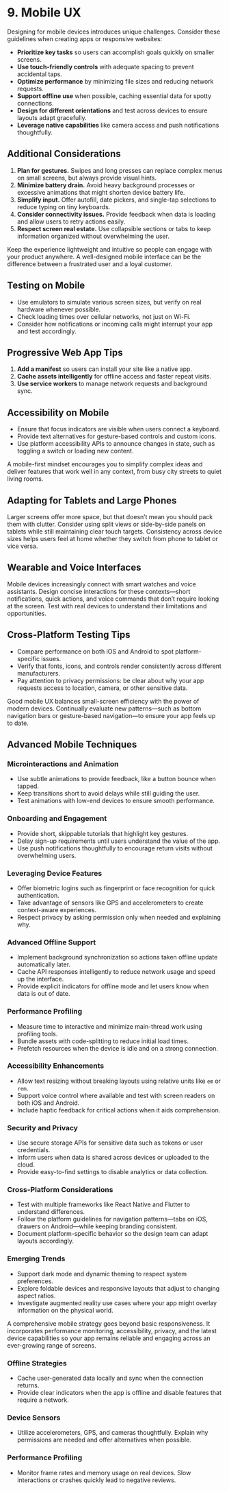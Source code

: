 # 9. Mobile UX

Designing for mobile devices introduces unique challenges. Consider these guidelines when creating apps or responsive websites:

- **Prioritize key tasks** so users can accomplish goals quickly on smaller screens.
- **Use touch-friendly controls** with adequate spacing to prevent accidental taps.
- **Optimize performance** by minimizing file sizes and reducing network requests.
- **Support offline use** when possible, caching essential data for spotty connections.
- **Design for different orientations** and test across devices to ensure layouts adapt gracefully.
- **Leverage native capabilities** like camera access and push notifications thoughtfully.

## Additional Considerations

1. **Plan for gestures.** Swipes and long presses can replace complex menus on small screens, but always provide visual hints.
2. **Minimize battery drain.** Avoid heavy background processes or excessive animations that might shorten device battery life.
3. **Simplify input.** Offer autofill, date pickers, and single-tap selections to reduce typing on tiny keyboards.
4. **Consider connectivity issues.** Provide feedback when data is loading and allow users to retry actions easily.
5. **Respect screen real estate.** Use collapsible sections or tabs to keep information organized without overwhelming the user.

Keep the experience lightweight and intuitive so people can engage with your product anywhere. A well-designed mobile interface can be the difference between a frustrated user and a loyal customer.

## Testing on Mobile

- Use emulators to simulate various screen sizes, but verify on real hardware whenever possible.
- Check loading times over cellular networks, not just on Wi-Fi.
- Consider how notifications or incoming calls might interrupt your app and test accordingly.

## Progressive Web App Tips

1. **Add a manifest** so users can install your site like a native app.
2. **Cache assets intelligently** for offline access and faster repeat visits.
3. **Use service workers** to manage network requests and background sync.

## Accessibility on Mobile

- Ensure that focus indicators are visible when users connect a keyboard.
- Provide text alternatives for gesture-based controls and custom icons.
- Use platform accessibility APIs to announce changes in state, such as toggling a switch or loading new content.

A mobile-first mindset encourages you to simplify complex ideas and deliver features that work well in any context, from busy city streets to quiet living rooms.

## Adapting for Tablets and Large Phones

Larger screens offer more space, but that doesn’t mean you should pack them with clutter. Consider using split views or side-by-side panels on tablets while still maintaining clear touch targets. Consistency across device sizes helps users feel at home whether they switch from phone to tablet or vice versa.

## Wearable and Voice Interfaces

Mobile devices increasingly connect with smart watches and voice assistants. Design concise interactions for these contexts—short notifications, quick actions, and voice commands that don’t require looking at the screen. Test with real devices to understand their limitations and opportunities.

## Cross-Platform Testing Tips

- Compare performance on both iOS and Android to spot platform-specific issues.
- Verify that fonts, icons, and controls render consistently across different manufacturers.
- Pay attention to privacy permissions: be clear about why your app requests access to location, camera, or other sensitive data.

Good mobile UX balances small-screen efficiency with the power of modern devices. Continually evaluate new patterns—such as bottom navigation bars or gesture-based navigation—to ensure your app feels up to date.

## Advanced Mobile Techniques

### Microinteractions and Animation
- Use subtle animations to provide feedback, like a button bounce when tapped.
- Keep transitions short to avoid delays while still guiding the user.
- Test animations with low-end devices to ensure smooth performance.

### Onboarding and Engagement
- Provide short, skippable tutorials that highlight key gestures.
- Delay sign-up requirements until users understand the value of the app.
- Use push notifications thoughtfully to encourage return visits without overwhelming users.

### Leveraging Device Features
- Offer biometric logins such as fingerprint or face recognition for quick authentication.
- Take advantage of sensors like GPS and accelerometers to create context-aware experiences.
- Respect privacy by asking permission only when needed and explaining why.

### Advanced Offline Support
- Implement background synchronization so actions taken offline update automatically later.
- Cache API responses intelligently to reduce network usage and speed up the interface.
- Provide explicit indicators for offline mode and let users know when data is out of date.

### Performance Profiling
- Measure time to interactive and minimize main-thread work using profiling tools.
- Bundle assets with code-splitting to reduce initial load times.
- Prefetch resources when the device is idle and on a strong connection.

### Accessibility Enhancements
- Allow text resizing without breaking layouts using relative units like `em` or `rem`.
- Support voice control where available and test with screen readers on both iOS and Android.
- Include haptic feedback for critical actions when it aids comprehension.

### Security and Privacy
- Use secure storage APIs for sensitive data such as tokens or user credentials.
- Inform users when data is shared across devices or uploaded to the cloud.
- Provide easy-to-find settings to disable analytics or data collection.

### Cross-Platform Considerations
- Test with multiple frameworks like React Native and Flutter to understand differences.
- Follow the platform guidelines for navigation patterns—tabs on iOS, drawers on Android—while keeping branding consistent.
- Document platform-specific behavior so the design team can adapt layouts accordingly.

### Emerging Trends
- Support dark mode and dynamic theming to respect system preferences.
- Explore foldable devices and responsive layouts that adjust to changing aspect ratios.
- Investigate augmented reality use cases where your app might overlay information on the physical world.

A comprehensive mobile strategy goes beyond basic responsiveness. It incorporates performance monitoring, accessibility, privacy, and the latest device capabilities so your app remains reliable and engaging across an ever-growing range of screens.

### Offline Strategies
- Cache user-generated data locally and sync when the connection returns.
- Provide clear indicators when the app is offline and disable features that require a network.

### Device Sensors
- Utilize accelerometers, GPS, and cameras thoughtfully. Explain why permissions are needed and offer alternatives when possible.

### Performance Profiling
- Monitor frame rates and memory usage on real devices. Slow interactions or crashes quickly lead to negative reviews.

